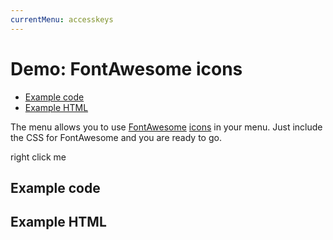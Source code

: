 ```yaml
---
currentMenu: accesskeys
---
```


# Demo: FontAwesome icons

<!-- START doctoc generated TOC please keep comment here to allow auto update -->
<!-- DON'T EDIT THIS SECTION, INSTEAD RE-RUN doctoc TO UPDATE -->


- [Example code](#example-code)
- [Example HTML](#example-html)

<!-- END doctoc generated TOC please keep comment here to allow auto update -->

The menu allows you to use [FontAwesome](http://fontawesome.io/) [icons](http://fontawesome.io/icons/) in your menu. Just include the CSS for FontAwesome and you are ready to go.

<span class="context-menu-one btn btn-neutral">right click me</span>

## Example code

<script type="text/javascript" class="showcase">
 $(function() {
    $.contextMenu({
        selector: '.context-menu-one',
        callback: function(e, key, opt, root) {
            var m = "clicked: " + key;
            window.console && console.log(m) || alert(m);
        },
        items: {
            "edit": {name: "Edit", icon: "fa-edit"},
            "cut": {name: "Beer", icon: "fa-beer"},
            copy: {name: "Cloud download", icon: "fa-cloud-download"},
            "paste": {name: "Certificate", icon: "fa-certificate"}
        }
    });

    $('.context-menu-one').on('click', function(e){
        console.log('clicked', this);
    })
});
</script>

## Example HTML
<div style="display:none;" class="showcase" data-showcase-import=".context-menu-one"></div>
